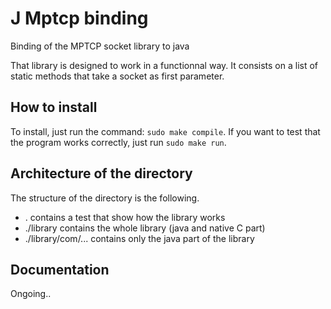 # J Mptcp binding 

Binding of the MPTCP socket library to java

That library is designed to work in a functionnal way. It consists on a list of static methods that take a socket as first parameter. 

## How to install

To install, just run the command: `sudo make compile`. If you want to test that the program works correctly, just run `sudo make run`. 

## Architecture of the directory 

The structure of the directory is the following. 

 * . contains a test that show how the library works
 * ./library contains the whole library (java and native C part) 
 * ./library/com/... contains only the java part of the library 

## Documentation 

Ongoing..
